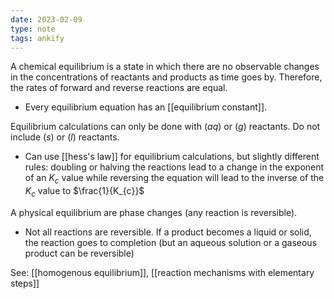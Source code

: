 ```yaml
---
date: 2023-02-09
type: note
tags: ankify
---
```


A chemical equilibrium is a state in which there are no observable changes in the concentrations of reactants and products as time goes by. Therefore, the rates of forward and reverse reactions are equal.
- Every equilibrium equation has an [[equilibrium constant]].

Equilibrium calculations can only be done with $(aq)$ or $(g)$ reactants. Do not include $(s) \text{ or } (l)$ reactants.
- Can use [[hess's law]] for equilibrium calculations, but slightly different rules: doubling or halving the reactions lead to a change in the exponent of an $K_{c}$ value while reversing the equation will lead to the inverse of the $K_{c}$ value to $\frac{1}{K_{c}}$

A physical equilibrium are phase changes (any reaction is reversible).
- Not all reactions are reversible. If a product becomes a liquid or solid, the reaction goes to completion (but an aqueous solution or a gaseous product can be reversible)

See: [[homogenous equilibrium]], [[reaction mechanisms with elementary steps]]
